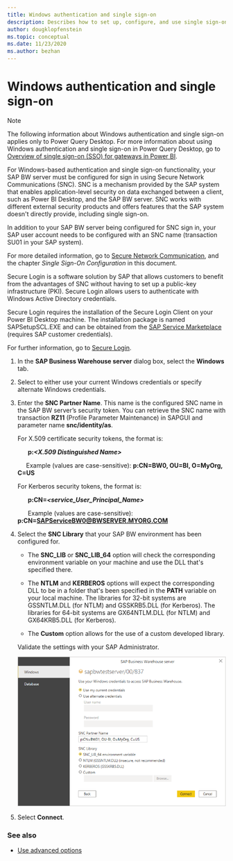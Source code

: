 ```yaml
---
title: Windows authentication and single sign-on
description: Describes how to set up, configure, and use single sign-on for Windows authentication in the SAP BW connector.
author: dougklopfenstein
ms.topic: conceptual
ms.date: 11/23/2020
ms.author: bezhan
---
```


# Windows authentication and single sign-on

>[!NOTE]
> The following information about Windows authentication and single sign-on applies only to Power Query Desktop. For more information about using Windows authentication and single sign-on in Power Query Desktop, go to [Overview of single sign-on (SSO) for gateways in Power BI](/power-bi/connect-data/service-gateway-sso-overview).

For Windows-based authentication and single sign-on functionality, your SAP BW server must be configured for sign in using Secure Network Communications (SNC). SNC is a mechanism provided by the SAP system that enables application-level security on data exchanged between a client, such as Power BI Desktop, and the SAP BW server. SNC works with different external security products and offers features that the SAP system doesn't directly provide, including single sign-on.

In addition to your SAP BW server being configured for SNC sign in, your SAP user account needs to be configured with an SNC name (transaction SU01 in your SAP system).

For more detailed information, go to [Secure Network Communication](https://help.sap.com/viewer/f7dd32926c1c4fcf889a4303d833a22b/7.31.18/en-US/e656f466e99a11d1a5b00000e835363f.html), and the chapter *Single Sign-On Configuration* in this document.

Secure Login is a software solution by SAP that allows customers to benefit from the advantages of SNC without having to set up a public-key infrastructure (PKI). Secure Login allows users to authenticate with Windows Active Directory credentials.

Secure Login requires the installation of the Secure Login Client on your Power BI Desktop machine. The installation package is named SAPSetupSCL.EXE and can be obtained from the [SAP Service Marketplace](https://support.sap.com/swdc) (requires SAP customer credentials).

For further information, go to [Secure Login](https://help.sap.com/viewer/a017d0089ae44f879c89d67dbdafd121/2.0/en-US/631b1669678d41d79d94601c238e218b.html).

1. In the **SAP Business Warehouse server** dialog box, select the **Windows** tab.

2. Select to either use your current Windows credentials or specify alternate Windows credentials.

3. Enter the **SNC Partner Name**. This name is the configured SNC name in the SAP BW server’s security token. You can retrieve the SNC name with transaction **RZ11** (Profile Parameter Maintenance) in SAPGUI and parameter name **snc/identity/as**.

   For X.509 certificate security tokens, the format is:

   &nbsp;&nbsp;&nbsp;&nbsp;&nbsp;&nbsp;**p:_\<X.509 Distinguished Name\>_**

   &nbsp;&nbsp;&nbsp;&nbsp;&nbsp;Example (values are case-sensitive): **p:CN=BW0, OU=BI, O=MyOrg, C=US**

   For Kerberos security tokens, the format is:

   &nbsp;&nbsp;&nbsp;&nbsp;&nbsp;&nbsp;**p:CN=_\<service_User_Principal_Name\>_**

   &nbsp;&nbsp;&nbsp;&nbsp;&nbsp;&nbsp;Example (values are case-sensitive): **p:CN=SAPServiceBW0@BWSERVER.MYORG.COM**

4. Select the **SNC Library** that your SAP BW environment has been configured for.

   * The **SNC_LIB** or **SNC_LIB_64** option will check the corresponding environment variable on your machine and use the DLL that's specified there.

   * The **NTLM** and **KERBEROS** options will expect the corresponding DLL to be in a folder that's been specified in the **PATH** variable on your local machine. The libraries for 32-bit systems are GSSNTLM.DLL (for NTLM) and GSSKRB5.DLL (for Kerberos). The libraries for 64-bit systems are GX64NTLM.DLL (for NTLM) and GX64KRB5.DLL (for Kerberos).

   * The **Custom** option allows for the use of a custom developed library.

   Validate the settings with your SAP Administrator. 

   ![Windows authentication.](windows-authentication.png)

5. Select **Connect**.

### See also

* [Use advanced options](use-advanced-options.md)